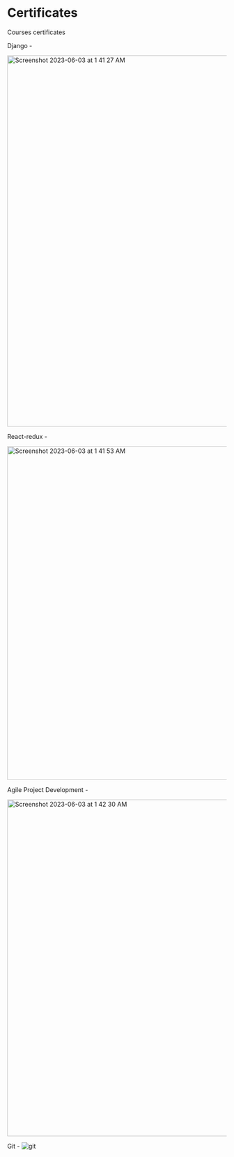 # Certificates
Courses certificates

Django - 

<img width="851" alt="Screenshot 2023-06-03 at 1 41 27 AM" src="https://github.com/tanaymakharia17/Certificates/assets/55875294/76410f36-996f-4dec-a12b-cb2ed0be7fc3">



React-redux -

<img width="765" alt="Screenshot 2023-06-03 at 1 41 53 AM" src="https://github.com/tanaymakharia17/Certificates/assets/55875294/3ed8d703-97d2-4ee5-936d-910f554c7fca">



Agile Project Development - 

<img width="772" alt="Screenshot 2023-06-03 at 1 42 30 AM" src="https://github.com/tanaymakharia17/Certificates/assets/55875294/1587fb20-ccee-4057-8f3f-6ca5021891e0">



Git - 
![git](https://github.com/tanaymakharia17/Certificates/assets/55875294/a9ecdc8a-b9a8-4053-8c26-84bc1ee7f3c3)

